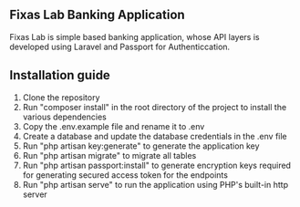 ## Fixas Lab Banking Application

Fixas Lab is simple based banking application, whose API layers is developed using Laravel and Passport for Authenticcation.


## Installation guide
 1. Clone the repository
 2. Run "composer install" in the root directory of the project to install the various dependencies
 3. Copy the .env.example file and rename it to .env
 4. Create a database and update the database credentials in the .env file
 5. Run "php artisan key:generate" to generate the application key
 6. Run "php artisan migrate" to migrate all tables
 7. Run "php artisan passport:install" to generate encryption keys required for generating secured access token for the endpoints
 8. Run "php artisan serve" to run the application using PHP's built-in http server
